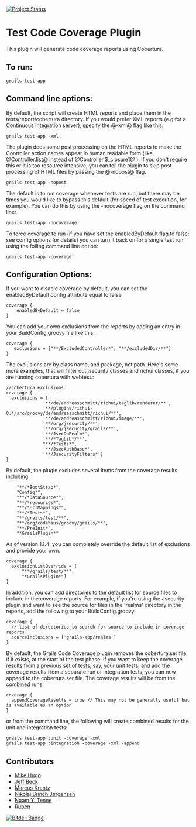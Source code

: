 [![Project Status](http://stillmaintained.com/beckje01/grails-code-coverage.png)](http://stillmaintained.com/beckje01/grails-code-coverage)


# Test Code Coverage Plugin

This plugin will generate code coverage reports using Cobertura.

## To run:

    grails test-app


## Command line options:
By default, the script will create HTML reports and place them in the tests/report/cobertura directory.  If you would prefer XML reports (e.g for a Continuous Integration server), specify the @-xml@ flag like this:

    grails test-app -xml


The plugin does some post processing on the HTML reports to make the Controller action names appear in human readable form (like @Controller.list@ instead of @Controller.$_closure1@ ).  If you don't require this or it is too resource intensive, you can tell the plugin to skip post processing of HTML files by passing the @-nopost@ flag.

    grails test-app -nopost


The default is to run coverage whenever tests are run, but there may be times you would like to bypass this default (for speed of test execution, for example).  You can do this by using the -nocoverage flag on the command line:

    grails test-app -nocoverage


To force coverage to run (if you have set the enabledByDefault flag to false; see config options for details) you can turn it back on for a single test run using the folling command line option:

    grails test-app -coverage


## Configuration Options:

If you want to disable coverage by default, you can set the enabledByDefault config attribute equal to false

    coverage {
	    enabledByDefault = false
    }


You can add your own exclusions from the reports by adding an entry in your BuildConfig.groovy file like this:


    coverage {
	   exclusions = ["**/ExcludedController*", "**/excludedDir/**"]
    }


The exclusions are by class name, and package, not path.  Here's some more examples, that will filter out jsecurity classes and richui classes, if you are running cobertura with webtest.:


    //cobertura exclusions
    coverage {
	  exclusions = [
	              '**/de/andreasschmitt/richui/taglib/renderer/**',
	              '**/plugins/richui-0.4/src/groovy/de/andreasschmitt/richui/**',
	              '**/de/andreasschmitt/richui/image/**',
	              '**/org/jsecurity/**',
	              '**/org/jsecurity/grails/**',
	              '**/JsecDbRealm*',
	              '**/*TagLib*/**',
	              "**/*Tests*",
	              '**/JsecAuthBase*',
	              '**/JsecurityFilters*']
    }

By default, the plugin excludes several items from the coverage results including:

        "**/*BootStrap*",
        "Config*",
        "**/*DataSource*",
        "**/*resources*",
        "**/*UrlMappings*",
        "**/*Tests*",
        "**/grails/test/**",
        "**/org/codehaus/groovy/grails/**",
        "**/PreInit*",
        "*GrailsPlugin*"


As of version 1.1.4, you can completely override the default list of exclusions and provide your own.

    coverage {
	  exclusionListOverride = [
          "**/grails/test/**",
          "*GrailsPlugin*"]
    }


In addition, you can add directories to the default list for source files to include in the coverage reports.  For example, if you're using the Jsecurity plugin and want to see the source for files in the 'realms' directory in the reports, add the following to your BuildConfig.groovy:


    coverage {
      // list of directories to search for source to include in coverage reports
      sourceInclusions = ['grails-app/realms']
    }


By default, the Grails Code Coverage plugin removes the cobertura.ser file, if it exists, at the start of the test phase. If you want to keep the coverage results from a previous set of tests, say, your unit tests, and add the coverage results from a separate run of integration tests, you can now append to the cobertura.ser file. The coverage results will be from the combined runs:


    coverage {
      appendCoverageResults = true // This may not be generally useful but is available as an option
    }


or from the command line, the following will create combined results for the unit and integration tests:


    grails test-app :unit -coverage -xml
    grails test-app :integration -coverage -xml -append


## Contributors

* [Mike Hugo](https://github.com/mjhugo)
* [Jeff Beck](https://github.com/beckje01)
* [Marcus Krantz](https://github.com/marcuskrantz)
* [Nikolaj Brinch Jørgensen](https://github.com/nikolajbrinch)
* [Noam Y. Tenne](https://github.com/noamt)
* [Rubén](https://github.com/armeris)



[![Bitdeli Badge](https://d2weczhvl823v0.cloudfront.net/beckje01/grails-code-coverage/trend.png)](https://bitdeli.com/free "Bitdeli Badge")

